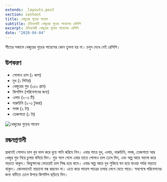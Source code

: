 ```yaml
---
extends: _layouts.post
section: content
title: খেজুরের গুড়ের পায়েস
subtitle: ঐতিহ্যবাহী খেজুরের গুড়ের পায়েসের রেসিপি
excerpt: ঐতিহ্যবাহী খেজুরের গুড়ের পায়েসের রেসিপি
date: "2020-04-04"
---
```


শীতের সকালে খেজুরের গুড়ের পায়েসের কোন তুলনা হয় না। চলুন দেখে নেই রেসিপি।

## উপকরণ

- পোলাও চাল (১ কাপ)
- দুধ (১ লিটার)
- খেজুরের গুড় (২৫০ গ্রাম)
- কিশমিস (পরিবেশনের জন্য)
- এলাচ (২-৩ টি)
- দারুচিনি (২-৩ টুকরা)
- লবঙ্গ (২ টা)
- তেজপাতা (১ টা)

![খেজুরের গুড়ের পায়েস](/assets/images/recipes/khejur-gurer-payesh.jpg)

## রন্ধনপ্রণালী

প্রথমেই পোলাও চাল খুব ভাল করে ধুয়ে পানি ঝরিযে নিন। এবার পাত্রে দুধ, এলাচ, দারুচিনি, লবঙ্গ, তেজপাতা
আর খেজুর গুড় নিয়ে চুলায় বসিয়ে দিন। গুড় গলে গেলে এবার তাতে পোলাও চাল ঢেলে দিন, এবং অল্প আচে ভালো
করে নাড়তে থাকুন। কিছুক্ষনের ভেতরেই চাল সিদ্ধ হয়ে যাবে। এবার অল্প আচে দুধ শুকিয়ে ঘন হয়ে যাওয়া পর্যন্ত নাড়তে
থাকুন। কোনভাবেই নাড়ানো বন্ধ করবেন না। এতে করে পায়েস পাত্রের তলায় লেগে যেতে পারে। সবশেষে পরিবেশনের
জন্য বাটিতে ঢেলে উপরে কিশমিস ছড়িয়ে দিন।
